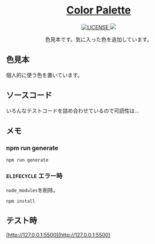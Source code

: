 <div align="center">
  <h1>
    <a href="https://tomsuzuki.github.io/ColorPalette/">
      Color Palette
    </a>
  </h1>
  <a href="https://github.com/anuraghazra/github-readme-stats/actions">
    <img alt="LICENSE" src="http://img.shields.io/badge/license-MIT-blue.svg?style=flat" />
  </a>
  <a href="https://codeclimate.com/github/TomSuzuki/ColorPalette/maintainability">
    <img src="https://api.codeclimate.com/v1/badges/58df045aefdd61f64d66/maintainability" />
  </a>
  <br>
  <p>
    色見本です。気に入った色を追加しています。  
  </p>
</div>
  
## 色見本  
個人的に使う色を置いています。

## ソースコード
いろんなテストコードを詰め合わせているので可読性は...

## メモ
### npm run generate
```
npm run generate
```

### `ELIFECYCLE` エラー時
`node_modules`を削除。
```
npm install
```

## テスト時
[http://127.0.0.1:5500](http://127.0.0.1:5500)
